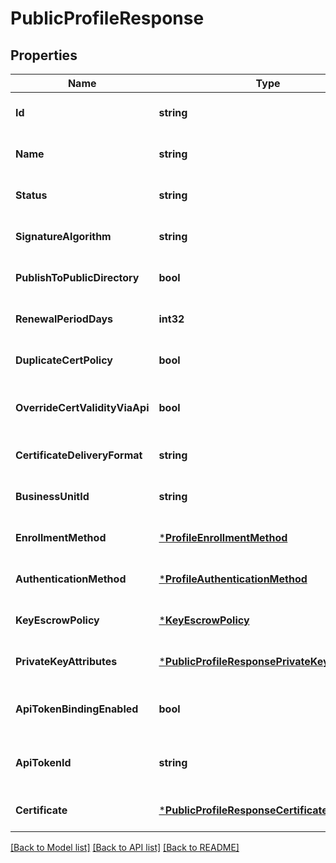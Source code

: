# PublicProfileResponse

## Properties
Name | Type | Description | Notes
------------ | ------------- | ------------- | -------------
**Id** | **string** |  | [optional] [default to null]
**Name** | **string** | Profile name | [optional] [default to null]
**Status** | **string** | Profile status | [optional] [default to null]
**SignatureAlgorithm** | **string** | Signature algorithm for certificates issued from the profile | [optional] [default to null]
**PublishToPublicDirectory** | **bool** | If true, certificate public key is published to the DigiCert PKI directory | [optional] [default to null]
**RenewalPeriodDays** | **int32** | Number of days before expiration in which the certificate can be renewed | [optional] [default to null]
**DuplicateCertPolicy** | **bool** | If true, certificate profile allows duplicate certificates | [optional] [default to null]
**OverrideCertValidityViaApi** | **bool** | If true, the default validity period set by the profile can be overridden using a request parameter | [optional] [default to null]
**CertificateDeliveryFormat** | **string** | Format for certificate delivery specified in the profile | [optional] [default to null]
**BusinessUnitId** | **string** | Business unit ID to which the profile belongs | [optional] [default to null]
**EnrollmentMethod** | [***ProfileEnrollmentMethod**](ProfileEnrollmentMethod.md) |  | [optional] [default to null]
**AuthenticationMethod** | [***ProfileAuthenticationMethod**](ProfileAuthenticationMethod.md) |  | [optional] [default to null]
**KeyEscrowPolicy** | [***KeyEscrowPolicy**](KeyEscrowPolicy.md) |  | [optional] [default to null]
**PrivateKeyAttributes** | [***PublicProfileResponsePrivateKeyAttributes**](PublicProfileResponse_private_key_attributes.md) |  | [optional] [default to null]
**ApiTokenBindingEnabled** | **bool** | If true, use of the certificate profile is restricted to a specific API token | [optional] [default to null]
**ApiTokenId** | **string** | API token ID to which the profile is bound if api_token_binding_enabled is true | [optional] [default to null]
**Certificate** | [***PublicProfileResponseCertificate**](PublicProfileResponse_certificate.md) |  | [optional] [default to null]

[[Back to Model list]](../README.md#documentation-for-models) [[Back to API list]](../README.md#documentation-for-api-endpoints) [[Back to README]](../README.md)


